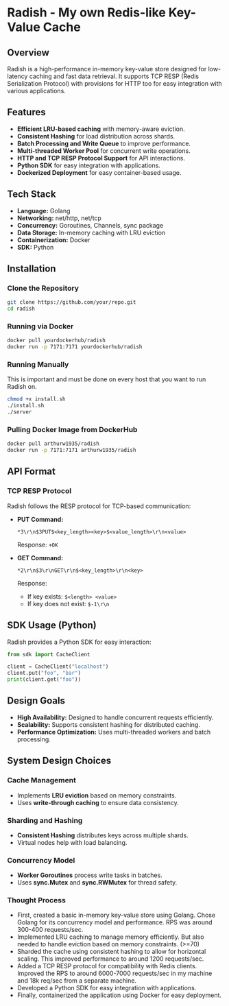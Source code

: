 # Radish - My own Redis-like Key-Value Cache

## Overview
Radish is a high-performance in-memory key-value store designed for low-latency caching and fast data retrieval. It supports TCP RESP (Redis Serialization Protocol) with provisions for HTTP too for easy integration with various applications.

## Features
- **Efficient LRU-based caching** with memory-aware eviction.
- **Consistent Hashing** for load distribution across shards.
- **Batch Processing and Write Queue** to improve performance.
- **Multi-threaded Worker Pool** for concurrent write operations.
- **HTTP and TCP RESP Protocol Support** for API interactions.
- **Python SDK** for easy integration with applications.
- **Dockerized Deployment** for easy container-based usage.

## Tech Stack
- **Language:** Golang
- **Networking:** net/http, net/tcp
- **Concurrency:** Goroutines, Channels, sync package
- **Data Storage:** In-memory caching with LRU eviction
- **Containerization:** Docker
- **SDK:** Python

## Installation
### Clone the Repository
```sh
git clone https://github.com/your/repo.git
cd radish
```

### Running via Docker
```sh
docker pull yourdockerhub/radish
docker run -p 7171:7171 yourdockerhub/radish
```

### Running Manually 
This is important and must be done on every host that you want to run Radish on. 
```sh
chmod +x install.sh
./install.sh
./server
```

### Pulling Docker Image from DockerHub
```sh
docker pull arthurw1935/radish
docker run -p 7171:7171 arthurw1935/radish
```

## API Format
### TCP RESP Protocol
Radish follows the RESP protocol for TCP-based communication:

- **PUT Command:**
  ```
  *3\r\n$3PUT$<key_length><key>$<value_length>\r\n<value>
  ```
  Response: `+OK`

- **GET Command:**
  ```
  *2\r\n$3\r\nGET\r\n$<key_length>\r\n<key>
  ```
  
  Response:
  - If key exists: `$<length> <value>`
  - If key does not exist: `$-1\r\n`

## SDK Usage (Python)
Radish provides a Python SDK for easy interaction:

```python
from sdk import CacheClient

client = CacheClient("localhost")
client.put("foo", "bar")
print(client.get("foo"))
```

## Design Goals
- **High Availability:** Designed to handle concurrent requests efficiently.
- **Scalability:** Supports consistent hashing for distributed caching.
- **Performance Optimization:** Uses multi-threaded workers and batch processing.

## System Design Choices
### Cache Management
- Implements **LRU eviction** based on memory constraints.
- Uses **write-through caching** to ensure data consistency.

### Sharding and Hashing
- **Consistent Hashing** distributes keys across multiple shards.
- Virtual nodes help with load balancing.

### Concurrency Model
- **Worker Goroutines** process write tasks in batches.
- Uses **sync.Mutex** and **sync.RWMutex** for thread safety.

### Thought Process
- First, created a basic in-memory key-value store using Golang. Chose Golang for its concurrency model and performance. RPS was around 300-400 requests/sec.
- Implemented LRU caching to manage memory efficiently. But also needed to handle eviction based on memory constraints. (>=70)
- Sharded the cache using consistent hashing to allow for horizontal scaling. This improved performance to around 1200 requests/sec.
- Added a TCP RESP protocol for compatibility with Redis clients. Improved the RPS to around 6000-7000 requests/sec in my machine and 18k req/sec from a separate machine.
- Developed a Python SDK for easy integration with applications.
- Finally, containerized the application using Docker for easy deployment.
